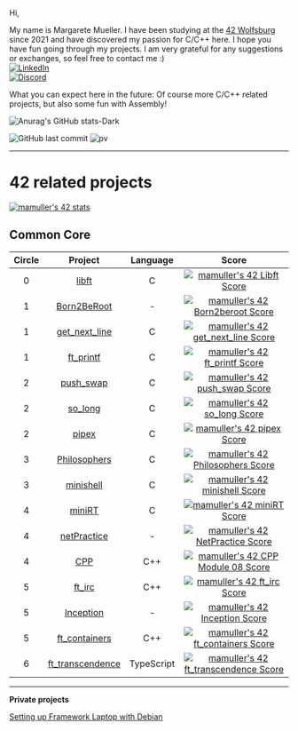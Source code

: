 Hi,

My name is Margarete Mueller. I have been studying at the [42 Wolfsburg](https://42wolfsburg.de/) since 2021 and have discovered my passion for C/C++ here. I hope you have fun going through my projects. I am very grateful for any suggestions or exchanges, so feel free to contact me :)
<br>
[![LinkedIn](https://img.shields.io/badge/-LinkedIn-0e76a8?style=flat-square&logo=linkedin&logoColor=white)](https://linkedin.com/in/margarete-mueller)
<br>
[![Discord](https://img.shields.io/badge/Discord-7289DA?style=flat-square&logo=discord&logoColor=white)](https://discordapp.com/users/793196434605867038)

What you can expect here in the future: Of course more C/C++ related projects, but also some fun with Assembly!

![Anurag's GitHub stats-Dark](https://github-readme-stats.vercel.app/api?username=Madasanya&show_icons=true&bg_color=00000000)

![GitHub last commit](https://img.shields.io/github/last-commit/Madasanya/Madasanya)
![pv](https://pageview.vercel.app/?github_user=Madasanya)

***

# 42 related projects

[![mamuller's 42 stats](https://badge42.vercel.app/api/v2/clbs09psk00060fl8zsckp2zg/stats?cursusId=21&coalitionId=undefined)](https://github.com/JaeSeoKim/badge42)


## Common Core

| Circle | Project | Language | Score |
|:-----:|:---------------:|:----:|:----:|
|     0|[libft](../../../42_libft)|C|[![mamuller's 42 Libft Score](https://badge42.vercel.app/api/v2/clbs09psk00060fl8zsckp2zg/project/2170634)](https://github.com/JaeSeoKim/badge42)|
|     1|[Born2BeRoot](../../../42_Born2BeRoot)|-|[![mamuller's 42 Born2beroot Score](https://badge42.vercel.app/api/v2/clbs09psk00060fl8zsckp2zg/project/2244565)](https://github.com/JaeSeoKim/badge42)|
|     1|[get_next_line](../../../42_get_next_line)|C|[![mamuller's 42 get_next_line Score](https://badge42.vercel.app/api/v2/clbs09psk00060fl8zsckp2zg/project/2201468)](https://github.com/JaeSeoKim/badge42)|
|     1|[ft_printf](../../../42_ft_printf)|C|[![mamuller's 42 ft_printf Score](https://badge42.vercel.app/api/v2/clbs09psk00060fl8zsckp2zg/project/2262247)](https://github.com/JaeSeoKim/badge42)|
|     2|[push_swap](../../../42_push_swap)|C|[![mamuller's 42 push_swap Score](https://badge42.vercel.app/api/v2/clbs09psk00060fl8zsckp2zg/project/2403019)](https://github.com/JaeSeoKim/badge42)|
|     2|[so_long](../../../42_so_long)|C|[![mamuller's 42 so_long Score](https://badge42.vercel.app/api/v2/clbs09psk00060fl8zsckp2zg/project/2390175)](https://github.com/JaeSeoKim/badge42)|
|     2|[pipex](../../../42_pipex)|C|[![mamuller's 42 pipex Score](https://badge42.vercel.app/api/v2/clbs09psk00060fl8zsckp2zg/project/2416925)](https://github.com/JaeSeoKim/badge42)|
|     3|[Philosophers](../../../42_Philosophers)|C|[![mamuller's 42 Philosophers Score](https://badge42.vercel.app/api/v2/clbs09psk00060fl8zsckp2zg/project/2431482)](https://github.com/JaeSeoKim/badge42)|
|     3|[minishell](../../../42_minishell)|C|[![mamuller's 42 minishell Score](https://badge42.vercel.app/api/v2/clbs09psk00060fl8zsckp2zg/project/2450585)](https://github.com/JaeSeoKim/badge42)|
|     4|[miniRT](../../../42_miniRT)|C|[![mamuller's 42 miniRT Score](https://badge42.vercel.app/api/v2/clbs09psk00060fl8zsckp2zg/project/2520157)](https://github.com/JaeSeoKim/badge42)|
|     4|[netPractice](../../../42_netPractice)|-|[![mamuller's 42 NetPractice Score](https://badge42.vercel.app/api/v2/clbs09psk00060fl8zsckp2zg/project/2542082)](https://github.com/JaeSeoKim/badge42)|
|     4|[CPP](../../../42_CPP)|C++|[![mamuller's 42 CPP Module 08 Score](https://badge42.vercel.app/api/v2/clbs09psk00060fl8zsckp2zg/project/2582216)](https://github.com/JaeSeoKim/badge42)|
|     5|[ft_irc](../../../42_ft_irc)|C++|[![mamuller's 42 ft_irc Score](https://badge42.vercel.app/api/v2/clbs09psk00060fl8zsckp2zg/project/2837363)](https://github.com/JaeSeoKim/badge42)|
|     5|[Inception](../../../42_Inception)|-|[![mamuller's 42 Inception Score](https://badge42.vercel.app/api/v2/clbs09psk00060fl8zsckp2zg/project/2837364)](https://github.com/JaeSeoKim/badge42)|
|     5|[ft_containers](../../../42_ft_containers)|C++|[![mamuller's 42 ft_containers Score](https://badge42.vercel.app/api/v2/clbs09psk00060fl8zsckp2zg/project/2583118)](https://github.com/JaeSeoKim/badge42)|
|     6|[ft_transcendence](../../../42_ft_transcendence_pk)|TypeScript|[![mamuller's 42 ft_transcendence Score](https://badge42.vercel.app/api/v2/clbs09psk00060fl8zsckp2zg/project/2862384)](https://github.com/JaeSeoKim/badge42)|

***

**Private projects**

[Setting up Framework Laptop with Debian](https://github.com/Madasanya/framework_debian)

